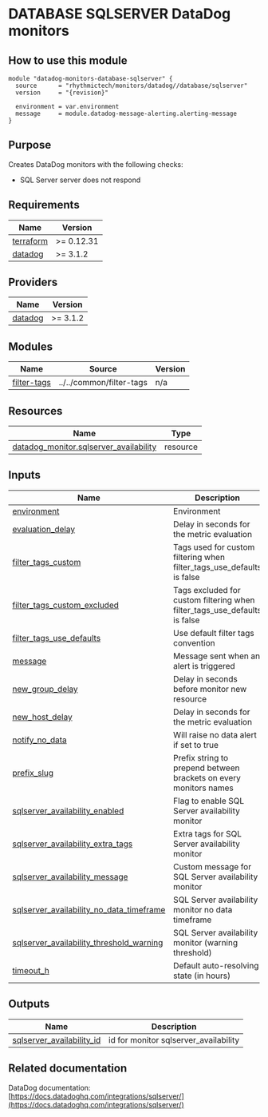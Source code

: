 # DATABASE SQLSERVER DataDog monitors

## How to use this module

```hcl
module "datadog-monitors-database-sqlserver" {
  source      = "rhythmictech/monitors/datadog//database/sqlserver"
  version     = "{revision}"

  environment = var.environment
  message     = module.datadog-message-alerting.alerting-message
}

```

## Purpose

Creates DataDog monitors with the following checks:

- SQL Server server does not respond

<!-- BEGIN_TF_DOCS -->
## Requirements

| Name | Version |
|------|---------|
| <a name="requirement_terraform"></a> [terraform](#requirement\_terraform) | >= 0.12.31 |
| <a name="requirement_datadog"></a> [datadog](#requirement\_datadog) | >= 3.1.2 |

## Providers

| Name | Version |
|------|---------|
| <a name="provider_datadog"></a> [datadog](#provider\_datadog) | >= 3.1.2 |

## Modules

| Name | Source | Version |
|------|--------|---------|
| <a name="module_filter-tags"></a> [filter-tags](#module\_filter-tags) | ../../common/filter-tags | n/a |

## Resources

| Name | Type |
|------|------|
| [datadog_monitor.sqlserver_availability](https://registry.terraform.io/providers/DataDog/datadog/latest/docs/resources/monitor) | resource |

## Inputs

| Name | Description | Type | Default | Required |
|------|-------------|------|---------|:--------:|
| <a name="input_environment"></a> [environment](#input\_environment) | Environment | `string` | n/a | yes |
| <a name="input_evaluation_delay"></a> [evaluation\_delay](#input\_evaluation\_delay) | Delay in seconds for the metric evaluation | `number` | `15` | no |
| <a name="input_filter_tags_custom"></a> [filter\_tags\_custom](#input\_filter\_tags\_custom) | Tags used for custom filtering when filter\_tags\_use\_defaults is false | `string` | `"*"` | no |
| <a name="input_filter_tags_custom_excluded"></a> [filter\_tags\_custom\_excluded](#input\_filter\_tags\_custom\_excluded) | Tags excluded for custom filtering when filter\_tags\_use\_defaults is false | `string` | `""` | no |
| <a name="input_filter_tags_use_defaults"></a> [filter\_tags\_use\_defaults](#input\_filter\_tags\_use\_defaults) | Use default filter tags convention | `string` | `"true"` | no |
| <a name="input_message"></a> [message](#input\_message) | Message sent when an alert is triggered | `any` | n/a | yes |
| <a name="input_new_group_delay"></a> [new\_group\_delay](#input\_new\_group\_delay) | Delay in seconds before monitor new resource | `number` | `300` | no |
| <a name="input_new_host_delay"></a> [new\_host\_delay](#input\_new\_host\_delay) | Delay in seconds for the metric evaluation | `number` | `300` | no |
| <a name="input_notify_no_data"></a> [notify\_no\_data](#input\_notify\_no\_data) | Will raise no data alert if set to true | `bool` | `true` | no |
| <a name="input_prefix_slug"></a> [prefix\_slug](#input\_prefix\_slug) | Prefix string to prepend between brackets on every monitors names | `string` | `""` | no |
| <a name="input_sqlserver_availability_enabled"></a> [sqlserver\_availability\_enabled](#input\_sqlserver\_availability\_enabled) | Flag to enable SQL Server availability monitor | `string` | `"true"` | no |
| <a name="input_sqlserver_availability_extra_tags"></a> [sqlserver\_availability\_extra\_tags](#input\_sqlserver\_availability\_extra\_tags) | Extra tags for SQL Server availability monitor | `list(string)` | `[]` | no |
| <a name="input_sqlserver_availability_message"></a> [sqlserver\_availability\_message](#input\_sqlserver\_availability\_message) | Custom message for SQL Server availability monitor | `string` | `""` | no |
| <a name="input_sqlserver_availability_no_data_timeframe"></a> [sqlserver\_availability\_no\_data\_timeframe](#input\_sqlserver\_availability\_no\_data\_timeframe) | SQL Server availability monitor no data timeframe | `string` | `10` | no |
| <a name="input_sqlserver_availability_threshold_warning"></a> [sqlserver\_availability\_threshold\_warning](#input\_sqlserver\_availability\_threshold\_warning) | SQL Server availability monitor (warning threshold) | `string` | `3` | no |
| <a name="input_timeout_h"></a> [timeout\_h](#input\_timeout\_h) | Default auto-resolving state (in hours) | `number` | `0` | no |

## Outputs

| Name | Description |
|------|-------------|
| <a name="output_sqlserver_availability_id"></a> [sqlserver\_availability\_id](#output\_sqlserver\_availability\_id) | id for monitor sqlserver\_availability |
<!-- END_TF_DOCS -->
## Related documentation

DataDog documentation: [https://docs.datadoghq.com/integrations/sqlserver/](https://docs.datadoghq.com/integrations/sqlserver/)
